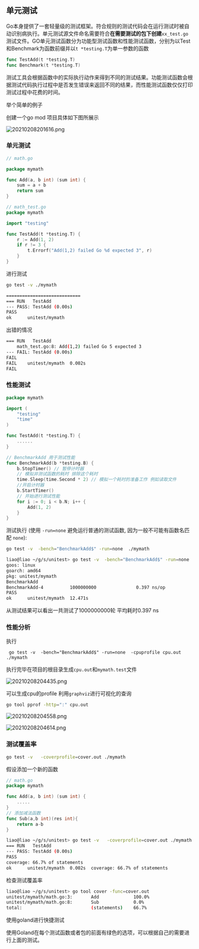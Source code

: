 ## 单元测试

Go本身提供了一套轻量级的测试框架。符合规则的测试代码会在运行测试时被自动识别病执行。单元测试源文件命名需要符合**在需要测试的包下创建**`xx_test.go`测试文件。GO单元测试函数分为功能型测试函数和性能测试函数，分别为以Test和Benchmark为函数前缀并以`t *testing.T`为单一参数的函数

```go
func TestAdd(t *testing.T)
func Benchmark(t *testing.T)
```

测试工具会根据函数中的实际执行动作来得到不同的测试结果。功能测试函数会根据测试代码执行过程中是否发生错误来返回不同的结果，而性能测试函数仅仅打印测试过程中花费的时间。

举个简单的例子

创建一个go mod 项目具体如下图所展示

![20210208201616.png](https://cdn.jsdelivr.net/gh/liaoxianfu/blogimg/data/20210208201616.png)

### 单元测试

```go
// math.go

package mymath

func Add(a, b int) (sum int) {
	sum = a + b
	return sum
}

```

```go
// math_test.go
package mymath

import "testing"

func TestAdd(t *testing.T) {
	r := Add(1, 2)
	if r != 3 {
		t.Errorf("Add(1,2) failed Go %d expected 3", r)
	}
}

```



进行测试

```sh
go test -v ./mymath

============================
=== RUN   TestAdd
--- PASS: TestAdd (0.00s)
PASS
ok      unitest/mymath  
```



出错的情况

```sh
=== RUN   TestAdd
    math_test.go:8: Add(1,2) failed Go 5 expected 3
--- FAIL: TestAdd (0.00s)
FAIL
FAIL    unitest/mymath  0.002s
FAIL

```



### 性能测试

```go
package mymath

import (
	"testing"
	"time"
)

func TestAdd(t *testing.T) {
	......
}

// BenchmarkAdd 用于测试性能
func BenchmarkAdd(b *testing.B) {
	b.StopTimer() // 暂停计时器
	// 模拟非测试函数的耗时 排除这个耗时
	time.Sleep(time.Second * 2) // 模拟一个耗时的准备工作 例如读取文件
	//开启计时器
	b.StartTimer()
	// 开始进行测试性能
	for i := 0; i < b.N; i++ {
		Add(1, 2)
	}
}

```



测试执行 (使用 `-run=none` 避免运行普通的测试函数, 因为一般不可能有函数名匹配 `none`):

```sh
go test -v  -bench="BenchmarkAdd$" -run=none  ./mymath
```



```sh
liao@liao ~/g/s/unitest> go test -v  -bench="BenchmarkAdd$" -run=none  ./mymath
goos: linux
goarch: amd64
pkg: unitest/mymath
BenchmarkAdd
BenchmarkAdd-4          1000000000               0.397 ns/op
PASS
ok      unitest/mymath  12.471s
```



从测试结果可以看出一共测试了1000000000轮 平均耗时0.397 ns 

### 性能分析

执行

```zai
 go test -v  -bench="BenchmarkAdd$" -run=none  -cpuprofile cpu.out  ./mymath 
```

执行完毕在项目的根目录生成`cpu.out`和`mymath.test`文件

![20210208204435.png](https://cdn.jsdelivr.net/gh/liaoxianfu/blogimg/data/20210208204435.png)

可以生成cpu的profile 利用`graphviz`进行可视化的查询

```bash
go tool pprof -http=":" cpu.out
```

![20210208204558.png](https://cdn.jsdelivr.net/gh/liaoxianfu/blogimg/data/20210208204558.png)

![20210208204614.png](https://cdn.jsdelivr.net/gh/liaoxianfu/blogimg/data/20210208204614.png)

### 测试覆盖率

```sh
go test -v   -coverprofile=cover.out ./mymath
```



假设添加一个新的函数

```go
// math.go
package mymath

func Add(a, b int) (sum int) {
	.....
}
// 添加减法函数
func Sub(a,b int)(res int){
	return a-b
}
```

```sh
liao@liao ~/g/s/unitest> go test -v   -coverprofile=cover.out ./mymath                                                                                                                                     1
=== RUN   TestAdd
--- PASS: TestAdd (0.00s)
PASS
coverage: 66.7% of statements
ok      unitest/mymath  0.002s  coverage: 66.7% of statements
```

检查测试覆盖率

```sh
liao@liao ~/g/s/unitest> go tool cover -func=cover.out                
unitest/mymath/math.go:3:       Add             100.0%
unitest/mymath/math.go:8:       Sub             0.0%
total:                          (statements)    66.7%
```





使用goland进行快捷测试

使用Goland在每个测试函数或者包的前面有绿色的选项，可以根据自己的需要进行上面的测试。